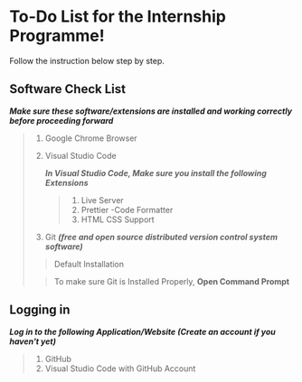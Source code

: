 # To-Do List for the Internship Programme!

Follow the instruction below step by step.

## Software Check List

**_Make sure these software/extensions are installed and working correctly before proceeding forward_**

> 1. Google Chrome Browser
> 2. Visual Studio Code
>
>    **_In Visual Studio Code, Make sure you install the following Extensions_**
>
>    > 1. Live Server
>    > 2. Prettier -Code Formatter
>    > 3. HTML CSS Support
>
> 3. Git **_(free and open source distributed version control system software)_**
>
> > Default Installation
>
> > To make sure Git is Installed Properly, **Open Command Prompt**

## Logging in

**_Log in to the following Application/Website (Create an account if you haven't yet)_**

> 1. GitHub
> 2. Visual Studio Code with GitHub Account
